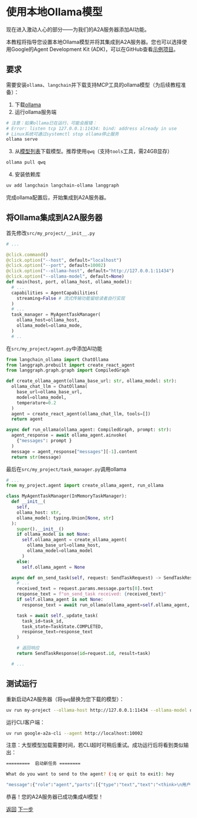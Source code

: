 # 使用本地Ollama模型

现在进入激动人心的部分——为我们的A2A服务器添加AI功能。

本教程将指导您设置本地Ollama模型并将其集成到A2A服务器。您也可以选择使用Google的Agent Development Kit (ADK)，可以在GitHub查看[示例项目](https://github.com/google/A2A/tree/main/samples/python/agents)。

## 要求 <!-- {docsify-ignore} -->

需要安装`ollama`、`langchain`并下载支持MCP工具的ollama模型（为后续教程准备）：

1. 下载[ollama](https://ollama.com/download)
2. 运行ollama服务端
```bash
# 注意：如果ollama已在运行，可能会报错：
# Error: listen tcp 127.0.0.1:11434: bind: address already in use
# Linux系统可通过systemctl stop ollama停止服务
ollama serve
```
3. 从[模型列表](https://ollama.com/search)下载模型。推荐使用`qwq`（支持`tools`工具，需24GB显存）
```bash
ollama pull qwq
```
4. 安装依赖库
```bash
uv add langchain langchain-ollama langgraph
```

完成ollama配置后，开始集成到A2A服务器。

## 将Ollama集成到A2A服务器 <!-- {docsify-ignore} -->

首先修改`src/my_project/__init__.py`

```python
# ...

@click.command()
@click.option("--host", default="localhost")
@click.option("--port", default=10002)
@click.option("--ollama-host", default="http://127.0.0.1:11434")
@click.option("--ollama-model", default=None)
def main(host, port, ollama_host, ollama_model):
  # ...
  capabilities = AgentCapabilities(
    streaming=False # 流式传输功能留给读者自行实现
  )
  # ...
  task_manager = MyAgentTaskManager(
    ollama_host=ollama_host,
    ollama_model=ollama_mode,
  )
  # ..
```

在`src/my_project/agent.py`中添加AI功能

```python
from langchain_ollama import ChatOllama
from langgraph.prebuilt import create_react_agent
from langgraph.graph.graph import CompiledGraph

def create_ollama_agent(ollama_base_url: str, ollama_model: str):
  ollama_chat_llm = ChatOllama(
    base_url=ollama_base_url,
    model=ollama_model,
    temperature=0.2
  )
  agent = create_react_agent(ollama_chat_llm, tools=[])
  return agent

async def run_ollama(ollama_agent: CompiledGraph, prompt: str):
  agent_response = await ollama_agent.ainvoke(
    {"messages": prompt }
  )
  message = agent_response["messages"][-1].content
  return str(message)
```

最后在`src/my_project/task_manager.py`调用ollama

```python
# ...
from my_project.agent import create_ollama_agent, run_ollama

class MyAgentTaskManager(InMemoryTaskManager):
  def __init__(
    self,
    ollama_host: str,
    ollama_model: typing.Union[None, str]
  ):
    super().__init__()
    if ollama_model is not None:
      self.ollama_agent = create_ollama_agent(
        ollama_base_url=ollama_host,
        ollama_model=ollama_model
      )
    else:
      self.ollama_agent = None

  async def on_send_task(self, request: SendTaskRequest) -> SendTaskResponse:
    # ...
    received_text = request.params.message.parts[0].text
    response_text = f"on_send_task received: {received_text}"
    if self.ollama_agent is not None:
      response_text = await run_ollama(ollama_agent=self.ollama_agent, prompt=received_text)

    task = await self._update_task(
      task_id=task_id,
      task_state=TaskState.COMPLETED,
      response_text=response_text
    )

    # 返回响应
    return SendTaskResponse(id=request.id, result=task)

  # ...
```

## 测试运行

重新启动A2A服务器（将`qwq`替换为您下载的模型）：

```bash
uv run my-project --ollama-host http://127.0.0.1:11434 --ollama-model qwq
```

运行CLI客户端：

```bash
uv run google-a2a-cli --agent http://localhost:10002
```

注意：大型模型加载需要时间，若CLI超时可稍后重试。成功运行后将看到类似输出：

```bash
=========  启动新任务 ========

What do you want to send to the agent? (:q or quit to exit): hey

"message":{"role":"agent","parts":[{"type":"text","text":"<think>\n用户输入\"hey\"，需要友好回应。建议询问今日需求，保持开放态度。确保语气积极亲切。最终回复：\"您好！今天有什么可以帮您的？😊\"\n</think>\n\n您好！今天有什么可以帮您的？😊"}]}
```

恭喜！您的A2A服务器已成功集成AI模型！

<div class="bottom-buttons" style="flex flex-row">
  <a href="#/tutorials/python/8_agent_capabilities.md" class="back-button">返回</a>
  <a href="#/tutorials/python/10_next_steps.md?id=next-steps" class="next-button">下一步</a>
</div>